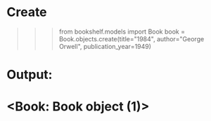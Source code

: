 # Create
>>> from bookshelf.models import Book
>>> book = Book.objects.create(title="1984", author="George Orwell", publication_year=1949)
# Output:
# <Book: Book object (1)>
